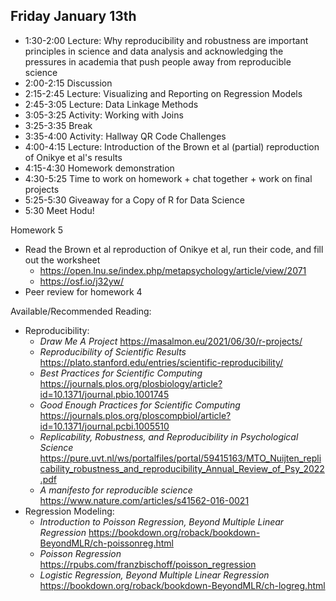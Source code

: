 ## Friday January 13th

  * 1:30-2:00 Lecture: Why reproducibility and robustness are important
  principles in science and data analysis and acknowledging the pressures in
  academia that push people away from reproducible science
  * 2:00-2:15 Discussion
  * 2:15-2:45 Lecture: Visualizing and Reporting on Regression Models
  * 2:45-3:05 Lecture: Data Linkage Methods
  * 3:05-3:25 Activity: Working with Joins 
  * 3:25-3:35 Break
  * 3:35-4:00 Activity: Hallway QR Code Challenges
  * 4:00-4:15 Lecture: Introduction of the Brown et al (partial) reproduction of Onikye et al's results
  * 4:15-4:30 Homework demonstration
  * 4:30-5:25 Time to work on homework + chat together + work on final projects 
  * 5:25-5:30 Giveaway for a Copy of R for Data Science
  * 5:30 Meet Hodu!
  
Homework 5 

  * Read the Brown et al reproduction of Onikye et al, run their code, and fill out the worksheet
    * https://open.lnu.se/index.php/metapsychology/article/view/2071
    * https://osf.io/j32yw/ 
  * Peer review for homework 4
  
Available/Recommended Reading:

  * Reproducibility:
    * *Draw Me A Project* https://masalmon.eu/2021/06/30/r-projects/
    * *Reproducibility of Scientific Results* https://plato.stanford.edu/entries/scientific-reproducibility/ 
    * *Best Practices for Scientific Computing* https://journals.plos.org/plosbiology/article?id=10.1371/journal.pbio.1001745
    * *Good Enough Practices for Scientific Computing* https://journals.plos.org/ploscompbiol/article?id=10.1371/journal.pcbi.1005510 
    * *Replicability, Robustness, and Reproducibility in Psychological Science* https://pure.uvt.nl/ws/portalfiles/portal/59415163/MTO_Nuijten_replicability_robustness_and_reproducibility_Annual_Review_of_Psy_2022.pdf 
    * *A manifesto for reproducible science* https://www.nature.com/articles/s41562-016-0021
  * Regression Modeling:
    * *Introduction to Poisson Regression, Beyond Multiple Linear Regression* https://bookdown.org/roback/bookdown-BeyondMLR/ch-poissonreg.html 
    * *Poisson Regression* https://rpubs.com/franzbischoff/poisson_regression 
    * *Logistic Regression, Beyond Multiple Linear Regression* https://bookdown.org/roback/bookdown-BeyondMLR/ch-logreg.html 
    